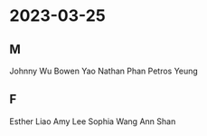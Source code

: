# 2023-03-25
## M
Johnny Wu
Bowen Yao
Nathan Phan
Petros Yeung
## F
Esther Liao
Amy Lee
Sophia Wang
Ann Shan
